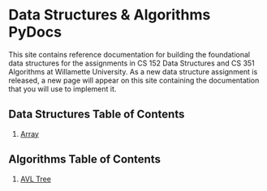 # Data Structures & Algorithms PyDocs

This site contains reference documentation for building the foundational data structures for the assignments in CS 152 Data Structures and CS 351 Algorithms at Willamette University. As a new data structure assignment is released, a new page will appear on this site containing the documentation that you will use to implement it.

## Data Structures Table of Contents

1. [Array](array.md)
<!-- 2. [Array2D](array2d.md)
3. [LinkedList](linked_list.md)
4. [Stacks and Queues](stacks_queues.md)
5. [HashMap](hash_map.md)
6. [Graph](graph.md) -->

## Algorithms Table of Contents

1. [AVL Tree](iavltree.md)
